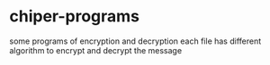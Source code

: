 # chiper-programs
some programs of encryption and decryption 
each file has different algorithm to encrypt and decrypt the message   
